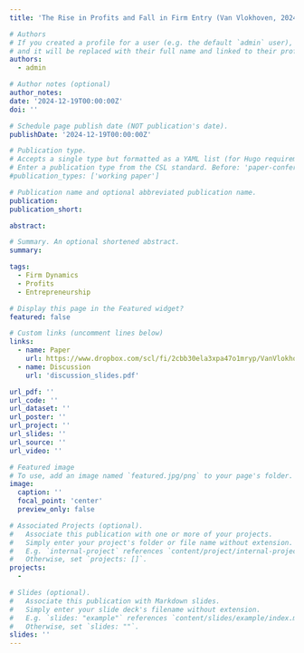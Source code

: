 ```yaml
---
title: 'The Rise in Profits and Fall in Firm Entry (Van Vlokhoven, 2024 WP)'

# Authors
# If you created a profile for a user (e.g. the default `admin` user), write the username (folder name) here
# and it will be replaced with their full name and linked to their profile.
authors:
  - admin

# Author notes (optional)
author_notes:
date: '2024-12-19T00:00:00Z'
doi: ''

# Schedule page publish date (NOT publication's date).
publishDate: '2024-12-19T00:00:00Z'

# Publication type.
# Accepts a single type but formatted as a YAML list (for Hugo requirements).
# Enter a publication type from the CSL standard. Before: 'paper-conference'
#publication_types: ['working paper']

# Publication name and optional abbreviated publication name.
publication: 
publication_short: 

abstract: 

# Summary. An optional shortened abstract.
summary: 

tags:
  - Firm Dynamics
  - Profits
  - Entrepreneurship

# Display this page in the Featured widget?
featured: false

# Custom links (uncomment lines below)
links:
  - name: Paper
    url: https://www.dropbox.com/scl/fi/2cbb30ela3xpa47o1mryp/VanVlokhovenLifeCycleProfits.pdf?rlkey=ih35xcrsrohe8k3z16oka2io8&e=1&dl=0
  - name: Discussion
    url: 'discussion_slides.pdf'

url_pdf: ''
url_code: ''
url_dataset: ''
url_poster: ''
url_project: ''
url_slides: ''
url_source: ''
url_video: ''

# Featured image
# To use, add an image named `featured.jpg/png` to your page's folder.
image:
  caption: ''
  focal_point: 'center'
  preview_only: false

# Associated Projects (optional).
#   Associate this publication with one or more of your projects.
#   Simply enter your project's folder or file name without extension.
#   E.g. `internal-project` references `content/project/internal-project/index.md`.
#   Otherwise, set `projects: []`.
projects: 
  - 

# Slides (optional).
#   Associate this publication with Markdown slides.
#   Simply enter your slide deck's filename without extension.
#   E.g. `slides: "example"` references `content/slides/example/index.md`.
#   Otherwise, set `slides: ""`.
slides: ''
---
```






